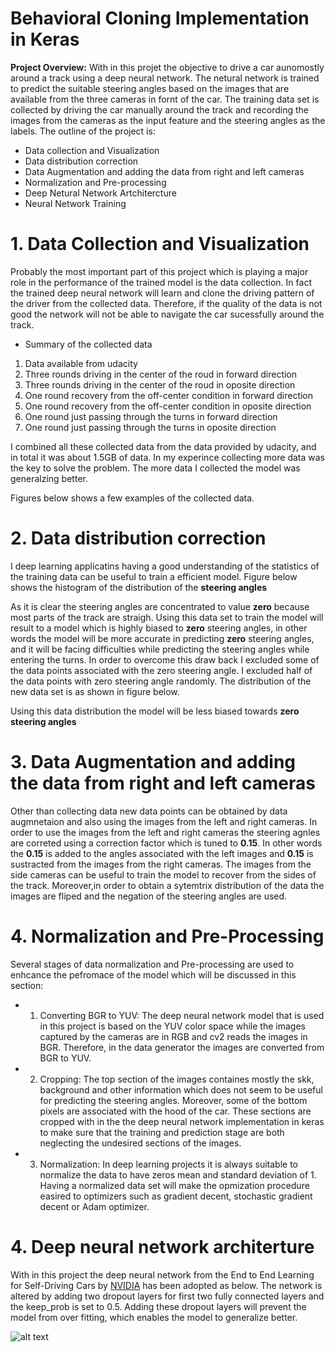[gif1]: ./Gif/ScreenCaptureProject2.gif

# Behavioral Cloning Implementation in Keras
**Project Overview:** With in this projet the objective to drive a car aunomostly around a track using a deep neural network. The netural network is trained to predict the suitable steering angles based on the images that are available from the three cameras in fornt of the car. The training data set is collected by driving the car manually around the track and recording the images from the cameras as the input feature and the steering angles as the labels. The outline of the project is:

* Data collection and Visualization
* Data distribution correction
* Data Augmentation and adding the data from right and left cameras
* Normalization and Pre-processing
* Deep Netural Network Artchitercture
* Neural Network Training

# 1. Data Collection and Visualization
Probably the most important part of this project which is playing a major role in the performance of the trained model is the data collection. In fact the trained deep neural network will learn and clone the driving pattern of the driver from the collected data. Therefore, if the quality of the data is not good the network will not be able to navigate the car sucessfully around the track.

* Summary of the collected data
1. Data available from udacity
2. Three rounds driving in the center of the roud in forward direction
3. Three rounds driving in the center of the roud in oposite direction
4. One round recovery from the off-center condition in forward direction
5. One round recovery from the off-center condition in oposite direction
6. One round just passing through the turns in forward direction
7. One round just passing through the turns in oposite direction

I combined all these collected data from the data provided by udacity, and in total it was about 1.5GB of data. In my experince collecting more data was the key to solve the problem. The more data I collected the model was generalzing better.

Figures below shows a few examples of the collected data.

# 2. Data distribution correction
I deep learning applicatins having a good understanding of the statistics of the training data can be useful to train a efficient model. Figure below shows the histogram of the distribution of the **steering angles**

As it is clear the steering angles are concentrated to value **zero** because most parts of the track are straigh. Using this data set to train the model will result to a model which is highly biased to **zero** steering angles, in other words the model will be more accurate in predicting **zero** steering angles, and it will be facing difficulties while predicting the steering angles while entering the turns. In order to overcome this draw back I excluded some of the data points associated with the zero steering angle. I excluded half of the data points with zero steering angle randomly. The distribution of the new data set is as shown in figure below.

Using this data distribution the model will be less biased towards **zero steering angles**

# 3. Data Augmentation and adding the data from right and left cameras
Other than collecting data new data points can be obtained by data augmnetaion and also using the images from the left and right cameras. In order to use the images from the left and right cameras the steering agnles are correted using a correction factor which is tuned to **0.15**. In other words the **0.15** is added to the angles associated with the left images and **0.15** is sustracted from the images from the right cameras. The images from the side cameras can be useful to train the model to recover from the sides of the track. Moreover,in order to obtain a sytemtrix distribution of the data the images are fliped and the negation of the steering angles are used.




# 4. Normalization and Pre-Processing
Several stages of data normalization and Pre-processing are used to enhcance the pefromace of the model which will be discussed in this section:

* 1. Converting BGR to YUV: 
The deep neural network model that is used in this project is based on the YUV color space while the images captured by the  cameras are in RGB and cv2 reads the images in BGR. Therefore, in the data generator the images are converted from BGR to YUV.

* 2. Cropping: 
The top section of the images containes mostly the skk, background and other information which does not seem to be useful for predicting the steering angles. Moreover, some of the bottom pixels are associated with the hood of the car. These sections are cropped with in the the deep neural network implementation in keras to make sure that the training and prediction stage are both neglecting the undesired sections of the images.

* 3. Normalization:
In deep learning projects it is always suitable to normalize the data to have zeros mean and standard deviation of 1. Having a normalized data set will make the opmization procedure easired to optimizers such as gradient decent, stochastic gradient decent or Adam optimizer.

# 4. Deep neural network architerture

With in this project the deep neural network from the End to End Learning for Self-Driving Cars by [NVIDIA](https://images.nvidia.com/content/tegra/automotive/images/2016/solutions/pdf/end-to-end-dl-using-px.pdf) has been adopted as below.
The network is altered by adding two dropout layers for first two fully connected layers and the keep_prob is set to 0.5. Adding these dropout layers will prevent the model from over fitting, which enables the model to generalize better.

![alt text][gif1]

